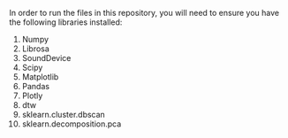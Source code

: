 In order to run the files in this repository, you will need to ensure you have the following libraries installed:
1) Numpy
2) Librosa
3) SoundDevice
4) Scipy
5) Matplotlib
6) Pandas
7) Plotly
8) dtw
9) sklearn.cluster.dbscan
10) sklearn.decomposition.pca